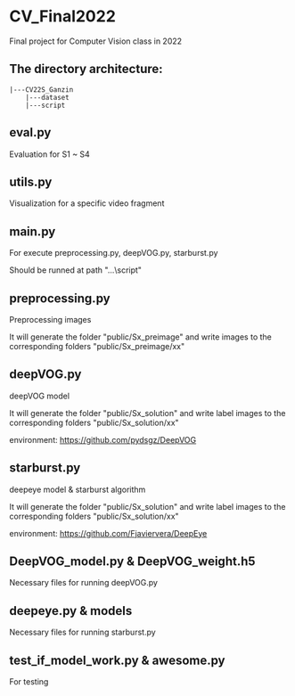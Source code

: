 # CV_Final2022
Final project for Computer Vision class in 2022

## The directory architecture:

    |---CV22S_Ganzin
        |---dataset
        |---script 

## eval.py
Evaluation for S1 ~ S4

## utils.py
Visualization for a specific video fragment

## main.py
For execute preprocessing.py, deepVOG.py, starburst.py

Should be runned at path "...\script"

## preprocessing.py
Preprocessing images

It will generate the folder "public/Sx_preimage" and write images to the corresponding folders "public/Sx_preimage/xx"

## deepVOG.py
deepVOG model

It will generate the folder "public/Sx_solution" and write label images to the corresponding folders "public/Sx_solution/xx"

environment: https://github.com/pydsgz/DeepVOG

## starburst.py
deepeye model & starburst algorithm

It will generate the folder "public/Sx_solution" and write label images to the corresponding folders "public/Sx_solution/xx"

environment: https://github.com/Fjaviervera/DeepEye

## DeepVOG_model.py & DeepVOG_weight.h5
Necessary files for running deepVOG.py

## deepeye.py & models
Necessary files for running starburst.py

## test_if_model_work.py & awesome.py
For testing